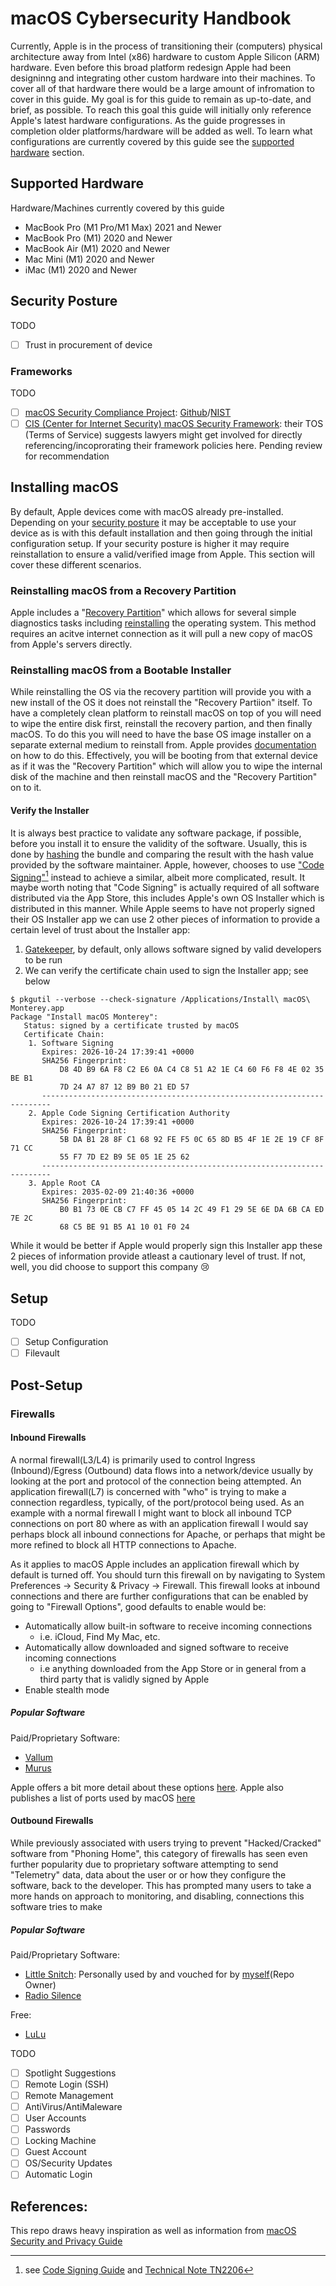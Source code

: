 # macOS Cybersecurity Handbook

Currently, Apple is in the process of transitioning their (computers) physical architecture away from Intel (x86) hardware to custom Apple Silicon (ARM) hardware. Even before this broad platform redesign Apple had been designinng and integrating other custom hardware into their machines. To cover all of that hardware there would be a large amount of infromation to cover in this guide. My goal is for this guide to remain as up-to-date, and brief, as possible. To reach this goal this guide will initially only reference Apple's latest hardware configurations. As the guide progresses in completion older platforms/hardware will be added as well. To learn what configurations are currently covered by this guide see the [supported hardware](#supported-hardware) section.

## Supported Hardware

Hardware/Machines currently covered by this guide

* MacBook Pro (M1 Pro/M1 Max) 2021 and Newer
* MacBook Pro (M1) 2020 and Newer
* MacBook Air (M1) 2020 and Newer
* Mac Mini (M1) 2020 and Newer
* iMac (M1) 2020 and Newer

## Security Posture

TODO
- [ ] Trust in procurement of device

### Frameworks

TODO
- [ ] [macOS Security Compliance Project](https://support.apple.com/guide/sccc/macos-security-compliance-project-sccc22685bb2/web): [Github](https://github.com/usnistgov/macos_security)/[NIST](https://csrc.nist.gov/Projects/macos-security)
- [ ] [CIS (Center for Internet Security) macOS Security Framework](https://www.cisecurity.org/benchmark/apple_os): their TOS (Terms of Service) suggests lawyers might get involved for directly referencing/incoprorating their framework policies here. Pending review for recommendation

## Installing macOS

By default, Apple devices come with macOS already pre-installed. Depending on your [security posture](#security-posture) it may be acceptable to use your device as is with this default installation and then going through the initial configuration setup. If your security posture is higher it may require reinstallation to ensure a valid/verified image from Apple. This section will cover these different scenarios.

### Reinstalling macOS from a Recovery Partition

Apple includes a "[Recovery Partition](https://support.apple.com/guide/mac-help/macos-recovery-a-mac-apple-silicon-mchl82829c17)" which allows for several simple diagnostics tasks including [reinstalling](https://support.apple.com/en-us/HT204904) the operating system. This method requires an acitve internet connection as it will pull a new copy of macOS from Apple's servers directly.

### Reinstalling macOS from a Bootable Installer

While reinstalling the OS via the recovery partition will provide you with a new install of the OS it does not reinstall the "Recovery Partiion" itself. To have a completely clean platform to reinstall macOS on top of you will need to wipe the entire disk first, reinstall the recovery partion, and then finally macOS. To do this you will need to have the base OS image installer on a separate external medium to reinstall from. Apple provides [documentation](https://support.apple.com/en-us/HT201372) on how to do this. Effectively, you will be booting from that external device as if it was the "Recovery Partition" which will allow you to wipe the internal disk of the machine and then reinstall macOS and the "Recovery Partition" on to it.

#### Verify the Installer

It is always best practice to validate any software package, if possible, before you install it to ensure the validity of the software. Usually, this is done by [hashing](https://en.wikipedia.org/wiki/File_verification) the bundle and comparing the result with the hash value provided by the software maintainer. Apple, however, chooses to use ["Code Signing"](https://support.apple.com/guide/security/app-code-signing-process-sec3ad8e6e53/web)[^note] instead to achieve a similar, albeit more complicated, result. It maybe worth noting that "Code Signing" is actually required of all software distributed via the App Store, this includes Apple's own OS Installer which is distributed in this manner. While Apple seems to have not properly signed their OS Installer app we can use 2 other pieces of information to provide a certain level of trust about the Installer app:

1. [Gatekeeper](https://support.apple.com/guide/security/gatekeeper-and-runtime-protection-sec5599b66df/web), by default, only allows software signed by valid developers to be run
2. We can verify the certificate chain used to sign the Installer app; see below

```console
$ pkgutil --verbose --check-signature /Applications/Install\ macOS\ Monterey.app
Package "Install macOS Monterey":
   Status: signed by a certificate trusted by macOS
   Certificate Chain:
    1. Software Signing
       Expires: 2026-10-24 17:39:41 +0000
       SHA256 Fingerprint:
           D8 4D B9 6A F8 C2 E6 0A C4 C8 51 A2 1E C4 60 F6 F8 4E 02 35 BE B1
           7D 24 A7 87 12 B9 B0 21 ED 57
       ------------------------------------------------------------------------
    2. Apple Code Signing Certification Authority
       Expires: 2026-10-24 17:39:41 +0000
       SHA256 Fingerprint:
           5B DA B1 28 8F C1 68 92 FE F5 0C 65 8D B5 4F 1E 2E 19 CF 8F 71 CC
           55 F7 7D E2 B9 5E 05 1E 25 62
       ------------------------------------------------------------------------
    3. Apple Root CA
       Expires: 2035-02-09 21:40:36 +0000
       SHA256 Fingerprint:
           B0 B1 73 0E CB C7 FF 45 05 14 2C 49 F1 29 5E 6E DA 6B CA ED 7E 2C
           68 C5 BE 91 B5 A1 10 01 F0 24
```
 
While it would be better if Apple would properly sign this Installer app these 2 pieces of information provide atleast a cautionary level of trust. If not, well, you did choose to support this company :cry:

## Setup

TODO
- [ ] Setup Configuration
- [ ] Filevault

## Post-Setup
### Firewalls
#### Inbound Firewalls
A normal firewall(L3/L4) is primarily used to control Ingress (Inbound)/Egress (Outbound) data flows into a network/device usually by looking at the port and protocol of the connection being attempted. An application firewall(L7) is concerned with "who" is trying to make a connection regardless, typically, of the port/protocol being used. As an example with a normal firewall I might want to block all inbound TCP connections on port 80 where as with an application firewall I would say perhaps block all inbound connections for Apache, or perhaps that might be more refined to block all HTTP connections to Apache.

As it applies to macOS Apple includes an application firewall which by default is turned off. You should turn this firewall on by navigating to System Preferences -> Security & Privacy -> Firewall. This firewall looks at inbound connections and there are further configurations that can be enabled by going to "Firewall Options", good defaults to enable would be:

* Automatically allow built-in software to receive incoming connections
    * i.e. iCloud, Find My Mac, etc.
* Automatically allow downloaded and signed software to receive incoming connections
    * i.e anything downloaded from the App Store or in general from a third party that is validly signed by Apple
* Enable stealth mode

##### Popular Software
Paid/Proprietary Software:
* [Vallum](https://www.vallumfirewall.com/)
* [Murus](https://www.murusfirewall.com/murus/)

Apple offers a bit more detail about these options [here](https://support.apple.com/en-us/HT201642). Apple also publishes a list of ports used by macOS [here](https://support.apple.com/en-us/HT202944)

#### Outbound Firewalls
While previously associated with users trying to prevent "Hacked/Cracked" software from "Phoning Home", this category of firewalls has seen even further popularity due to proprietary software attempting to send "Telemetry" data, data about the user or or how they configure the software, back to the developer. This has prompted many users to take a more hands on approach to monitoring, and disabling, connections this software tries to make

##### Popular Software
Paid/Proprietary Software:
* [Little Snitch](https://www.obdev.at/products/littlesnitch/index.html): Personally used by and vouched for by [myself](https://github.com/johnsoga)(Repo Owner)
* [Radio Silence](https://radiosilenceapp.com/)

Free:
* [LuLu](https://objective-see.com/products/lulu.html)

TODO
- [ ] Spotlight Suggestions
- [ ] Remote Login (SSH)
- [ ] Remote Management
- [ ] AntiVirus/AntiMaleware
- [ ] User Accounts
- [ ] Passwords
- [ ] Locking Machine
- [ ] Guest Account
- [ ] OS/Security Updates
- [ ] Automatic Login

[^note]: see [Code Signing Guide](https://developer.apple.com/library/archive/documentation/Security/Conceptual/CodeSigningGuide/Introduction/Introduction.html) and [Technical Note TN2206](https://developer.apple.com/library/archive/technotes/tn2206)

## References:
This repo draws heavy inspiration as well as information from [macOS Security and Privacy Guide](https://github.com/drduh/macOS-Security-and-Privacy-Guide)
